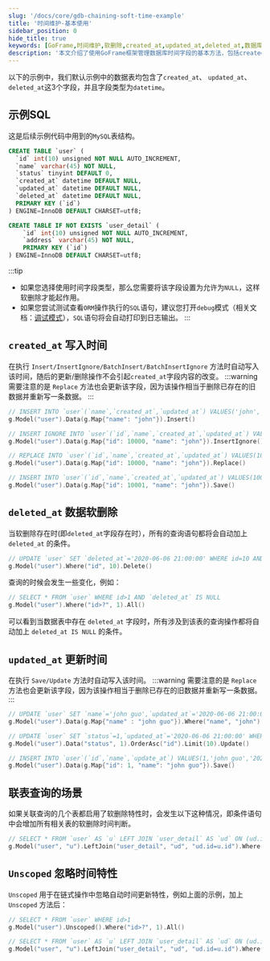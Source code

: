 ```yaml
---
slug: '/docs/core/gdb-chaining-soft-time-example'
title: '时间维护-基本使用'
sidebar_position: 0
hide_title: true
keywords: [GoFrame,时间维护,软删除,created_at,updated_at,deleted_at,数据库操作,联表查询,Unscoped,时间字段]
description: '本文介绍了使用GoFrame框架管理数据库时间字段的基本方法，包括created_at、updated_at和deleted_at字段的写入和更新机制，以及软删除特性对查询和更新操作的影响，同时展示了联表查询和忽略时间特性Unscoped的方法。通过这些示例，可以有效管理数据的软删除和时间戳，确保数据库记录的准确性。'
---
```



以下的示例中，我们默认示例中的数据表均包含了`created_at`、 `updated_at`、 `deleted_at`这3个字段，并且字段类型为`datetime`。

## 示例SQL
这是后续示例代码中用到的`MySQL`表结构。
```sql
CREATE TABLE `user` (
  `id` int(10) unsigned NOT NULL AUTO_INCREMENT,
  `name` varchar(45) NOT NULL,
  `status` tinyint DEFAULT 0,
  `created_at` datetime DEFAULT NULL,
  `updated_at` datetime DEFAULT NULL,
  `deleted_at` datetime DEFAULT NULL,
  PRIMARY KEY (`id`)
) ENGINE=InnoDB DEFAULT CHARSET=utf8;

CREATE TABLE IF NOT EXISTS `user_detail` (
    `id` int(10) unsigned NOT NULL AUTO_INCREMENT,
    `address` varchar(45) NOT NULL,
    PRIMARY KEY (`id`)
) ENGINE=InnoDB DEFAULT CHARSET=utf8;
```

:::tip
- 如果您选择使用时间字段类型，那么您需要将该字段设置为允许为`NULL`，这样软删除才能起作用。
- 如果您尝试测试查看`ORM`操作执行的`SQL`语句，建议您打开`debug`模式（相关文档：[调试模式](../../ORM高级特性/ORM高级特性-调试模式.md)），`SQL`语句将会自动打印到日志输出。
:::

## `created_at` 写入时间

在执行 `Insert/InsertIgnore/BatchInsert/BatchInsertIgnore` 方法时自动写入该时间，随后的更新/删除操作不会引起`created_at`字段内容的改变。
:::warning
需要注意的是 `Replace` 方法也会更新该字段，因为该操作相当于删除已存在的旧数据并重新写一条数据。
:::
```go
// INSERT INTO `user`(`name`,`created_at`,`updated_at`) VALUES('john', `2020-06-06 21:00:00`, `2020-06-06 21:00:00`)
g.Model("user").Data(g.Map{"name": "john"}).Insert()

// INSERT IGNORE INTO `user`(`id`,`name`,`created_at`,`updated_at`) VALUES(10000,'john', `2020-06-06 21:00:00`, `2020-06-06 21:00:00`)
g.Model("user").Data(g.Map{"id": 10000, "name": "john"}).InsertIgnore()

// REPLACE INTO `user`(`id`,`name`,`created_at`,`updated_at`) VALUES(10000,'john', `2020-06-06 21:00:00`, `2020-06-06 21:00:00`)
g.Model("user").Data(g.Map{"id": 10000, "name": "john"}).Replace()

// INSERT INTO `user`(`id`,`name`,`created_at`,`updated_at`) VALUES(10001,'john', `2020-06-06 21:00:00`, `2020-06-06 21:00:00`) ON DUPLICATE KEY UPDATE `id`=VALUES(`id`),`name`=VALUES(`name`),`updated_at`=VALUES(`updated_at`)
g.Model("user").Data(g.Map{"id": 10001, "name": "john"}).Save()
```

## `deleted_at` 数据软删除

当软删除存在时(即`deleted_at`字段存在时），所有的查询语句都将会自动加上 `deleted_at` 的条件。

```go
// UPDATE `user` SET `deleted_at`='2020-06-06 21:00:00' WHERE id=10 AND `deleted_at` IS NULL
g.Model("user").Where("id", 10).Delete()
```

查询的时候会发生一些变化，例如：

```go
// SELECT * FROM `user` WHERE id>1 AND `deleted_at` IS NULL
g.Model("user").Where("id>?", 1).All()
```

可以看到当数据表中存在 `deleted_at` 字段时，所有涉及到该表的查询操作都将自动加上 `deleted_at IS NULL` 的条件。

## `updated_at` 更新时间

在执行 `Save/Update` 方法时自动写入该时间。
:::warning
需要注意的是 `Replace` 方法也会更新该字段，因为该操作相当于删除已存在的旧数据并重新写一条数据。
:::
```go
// UPDATE `user` SET `name`='john guo',`updated_at`='2020-06-06 21:00:00' WHERE name='john' AND `deleted_at` IS NULL
g.Model("user").Data(g.Map{"name" : "john guo"}).Where("name", "john").Update()

// UPDATE `user` SET `status`=1,`updated_at`='2020-06-06 21:00:00' WHERE `deleted_at` IS NULL ORDER BY `id` ASC LIMIT 10
g.Model("user").Data("status", 1).OrderAsc("id").Limit(10).Update()

// INSERT INTO `user`(`id`,`name`,`update_at`) VALUES(1,'john guo','2020-12-29 20:16:14') ON DUPLICATE KEY UPDATE `id`=VALUES(`id`),`name`=VALUES(`name`),`update_at`=VALUES(`update_at`)
g.Model("user").Data(g.Map{"id": 1, "name": "john guo"}).Save()
```

## 联表查询的场景

如果关联查询的几个表都启用了软删除特性时，会发生以下这种情况，即条件语句中会增加所有相关表的软删除时间判断。

```go
// SELECT * FROM `user` AS `u` LEFT JOIN `user_detail` AS `ud` ON (ud.id=u.id) WHERE (`u`.`id`=10) AND `u`.`deleted_at` IS NULL LIMIT 1
g.Model("user", "u").LeftJoin("user_detail", "ud", "ud.id=u.id").Where("u.id", 10).One()
```

## `Unscoped` 忽略时间特性

`Unscoped` 用于在链式操作中忽略自动时间更新特性，例如上面的示例，加上 `Unscoped` 方法后：

```go
// SELECT * FROM `user` WHERE id>1
g.Model("user").Unscoped().Where("id>?", 1).All()

// SELECT * FROM `user` AS `u` LEFT JOIN `user_detail` AS `ud` ON (ud.id=u.id) WHERE u.id=10 LIMIT 1
g.Model("user", "u").LeftJoin("user_detail", "ud", "ud.id=u.id").Where("u.id", 10).Unscoped().One()
```